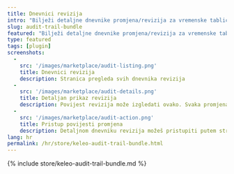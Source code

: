 ```yaml
---
title: Dnevnici revizija
intro: "Bilježi detaljne dnevnike promjena/revizija za vremenske tablice, kupce, projekte i aktivnosti te ih prikazuje u pojedinačnim kronologijama."
slug: audit-trail-bundle
featured: "Bilježi detaljne dnevnike promjena/revizija za vremenske tablice, kupce, projekte i aktivnosti te ih prikazuje u pojedinačnim kronologijama."
type: featured
tags: [plugin]
screenshots:
  - 
    src: '/images/marketplace/audit-listing.png'
    title: Dnevnici revizija
    description: Stranica pregleda svih dnevnika revizija
  -
    src: '/images/marketplace/audit-details.png'
    title: Detaljan prikaz revizija
    description: Povijest revizija može izgledati ovako. Svaka promjena bit će zabilježena i možda ćeš vidjeti više unosa u kronologiji objekta
  - 
    src: '/images/marketplace/audit-action.png'
    title: Pristup povijesti promjena
    description: Detaljnom dnevniku revizija možeš pristupiti putem stranice s popisom ili putem padajućeg izbornika tablice podataka „Radnje” svake stavke
lang: hr
permalink: /hr/store/keleo-audit-trail-bundle.html
---
```


{% include store/keleo-audit-trail-bundle.md %}
 
